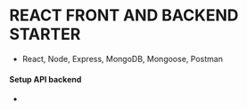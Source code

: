 # REACT FRONT AND BACKEND STARTER

- React, Node, Express, MongoDB, Mongoose, Postman

#### Setup API backend

-
